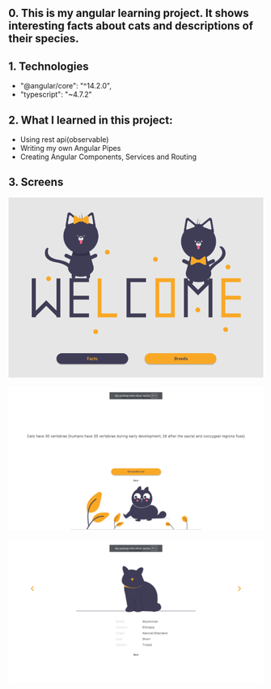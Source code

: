## 0. This is my angular learning project. It shows interesting facts about cats and descriptions of their species.

## 1. Technologies
* "@angular/core": "^14.2.0",
* "typescript": "~4.7.2"

## 2. What I learned in this project:
* Using rest api(observable)
* Writing my own Angular Pipes
* Creating Angular Components, Services and Routing

## 3. Screens

![Welcome Page](./images/welcome.png)

![Facts Page](./images/facts.png)

![Breeds Page](./images/breeds.png)


